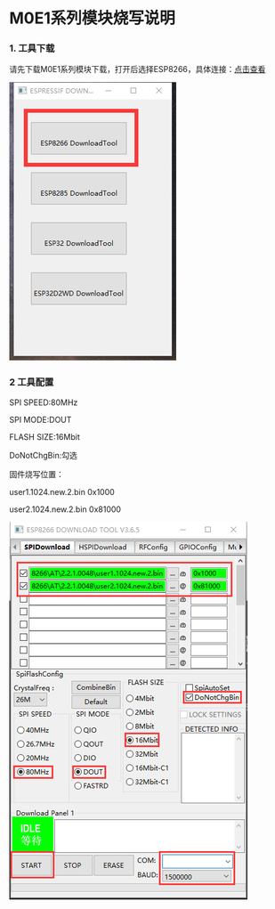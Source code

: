 # M0E1系列模块烧写说明

### 1. 工具下载

请先下载M0E1系列模块下载，打开后选择ESP8266，具体连接：[点击查看](https://share.weiyun.com/5Oi0xqG)

![menu](PNG/menu.png)

### 2 工具配置

SPI SPEED:80MHz

SPI MODE:DOUT

FLASH SIZE:16Mbit

DoNotChgBin:勾选

固件烧写位置：

user1.1024.new.2.bin 0x1000

user2.1024.new.2.bin 0x81000

![download](PNG/download.png)
